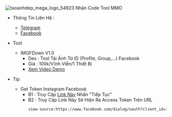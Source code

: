 ![taoanhdep_mega_logo_54923](https://github.com/NNHSoft/nnhsoft/assets/137013278/11cb00a4-f06b-47dd-8e89-68140415cd7e)
Nhận Code Tool MMO
- Thông Tin Liên Hệ :
  - <a href="https://t.me/NNHSoft">Telegram</a>
  - <a href="https://www.facebook.com/profile.php?id=100093411416254">Facebook</a>

- Tool
  - IMGFDown V1.0
    - Des : Tool Tải Ảnh Từ ID (Profile, Group,...) Facebook
    - Giá : 100k/Vĩnh Viễn/1 Thiết Bị
    - <a href="https://youtu.be/r0ytiwQ6paM">Xem Video Demo</a>

- Tip
  - Get Token Instagram Facebook
    - B1 : Truy Cập <a href="https://bit.ly/3gWryme">Link Này</a> Nhấn "Tiếp Tục"
    - B2 : Truy Cập Link Này Sẽ Hiện Ra Access Token Trên URL
        ```bash
        view-source:https://www.facebook.com/dialog/oauth?client_id=124024574287414&redirect_uri=https://www.instagram.com/accounts/signup/&&scope=email&response_type=token
        ```
